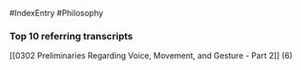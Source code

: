 #IndexEntry #Philosophy

### Top 10 referring transcripts
[[0302 Preliminaries Regarding Voice, Movement, and Gesture - Part 2]] (6)

